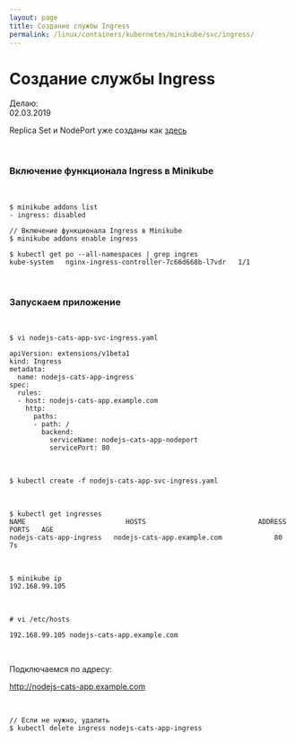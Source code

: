 ```yaml
---
layout: page
title: Создание службы Ingress
permalink: /linux/containers/kubernetes/minikube/svc/ingress/
---
```


# Создание службы Ingress

Делаю:  
02.03.2019

Replica Set и NodePort уже созданы как <a href="/linux/containers/kubernetes/minikube/svc/nodeport/">здесь</a>

<br/>

### Включение функционала Ingress в Minikube

<br/>

    $ minikube addons list
    - ingress: disabled

    // Включение функционала Ingress в Minikube
    $ minikube addons enable ingress

    $ kubectl get po --all-namespaces | grep ingres
    kube-system   nginx-ingress-controller-7c66d668b-l7vdr   1/1

<br/>

### Запускаем приложение

<br/>

    $ vi nodejs-cats-app-svc-ingress.yaml

```
apiVersion: extensions/v1beta1
kind: Ingress
metadata:
  name: nodejs-cats-app-ingress
spec:
  rules:
  - host: nodejs-cats-app.example.com
    http:
      paths:
      - path: /
        backend:
          serviceName: nodejs-cats-app-nodeport
          servicePort: 80
```

<br/>

    $ kubectl create -f nodejs-cats-app-svc-ingress.yaml

<br/>

    $ kubectl get ingresses
    NAME                         HOSTS                            ADDRESS   PORTS   AGE
    nodejs-cats-app-ingress   nodejs-cats-app.example.com             80      7s

<br/>

    $ minikube ip
    192.168.99.105

<br/>

    # vi /etc/hosts

    192.168.99.105 nodejs-cats-app.example.com

<br/>

Подключаемся по адресу:

http://nodejs-cats-app.example.com

<br/>

    // Если не нужно, удалить
    $ kubectl delete ingress nodejs-cats-app-ingress

